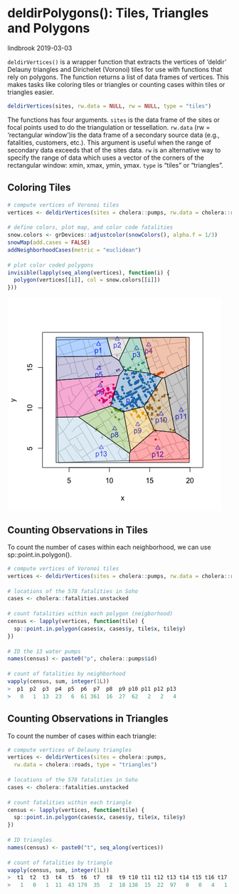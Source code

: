 deldirPolygons(): Tiles, Triangles and Polygons
================
lindbrook
2019-03-03

`deldirVertices()` is a wrapper function that extracts the vertices of
‘deldir’ Delauny triangles and Dirichelet (Voronoi) tiles for use with
functions that rely on polygons. The function returns a list of data
frames of vertices. This makes tasks like coloring tiles or triangles or
counting cases within tiles or triangles easier.

``` r
deldirVertices(sites, rw.data = NULL, rw = NULL, type = "tiles")
```

The functions has four arguments. `sites` is the data frame of the sites
or focal points used to do the triangulation or tessellation. `rw.data`
(rw = ‘rectangular window’)is the data frame of a secondary source data
(e.g., fatalities, customers, etc.). This argument is useful when the
range of secondary data exceeds that of the sites data. `rw` is an
alternative way to specify the range of data which uses a vector of the
corners of the rectangular window: xmin, xmax, ymin, ymax. `type` is
“tiles” or “triangles”.

## Coloring Tiles

``` r
# compute vertices of Voronoi tiles
vertices <- deldirVertices(sites = cholera::pumps, rw.data = cholera::roads)

# define colors, plot map, and color code fatalities
snow.colors <- grDevices::adjustcolor(snowColors(), alpha.f = 1/3)
snowMap(add.cases = FALSE)
addNeighborhoodCases(metric = "euclidean")

# plot color coded polygons
invisible(lapply(seq_along(vertices), function(i) {
  polygon(vertices[[i]], col = snow.colors[[i]])
}))
```

<img src="tiles.polygons_files/figure-gfm/coloring-1.png" style="display: block; margin: auto auto auto 0;" />

## Counting Observations in Tiles

To count the number of cases within each neighborhood, we can use
sp::point.in.polygon().

``` r
# compute vertices of Voronoi tiles
vertices <- deldirVertices(sites = cholera::pumps, rw.data = cholera::roads)

# locations of the 578 fatalities in Soho
cases <- cholera::fatalities.unstacked

# count fatalities within each polygon (neigborhood)
census <- lapply(vertices, function(tile) {
  sp::point.in.polygon(cases$x, cases$y, tile$x, tile$y)
})

# ID the 13 water pumps
names(census) <- paste0("p", cholera::pumps$id)

# count of fatalities by neighborhood
vapply(census, sum, integer(1L))
>  p1  p2  p3  p4  p5  p6  p7  p8  p9 p10 p11 p12 p13 
>   0   1  13  23   6  61 361  16  27  62   2   2   4
```

## Counting Observations in Triangles

To count the number of cases within each triangle:

``` r
# compute vertices of Delauny triangles
vertices <- deldirVertices(sites = cholera::pumps,
  rw.data = cholera::roads, type = "triangles")

# locations of the 578 fatalities in Soho
cases <- cholera::fatalities.unstacked

# count fatalities within each triangle
census <- lapply(vertices, function(tile) {
  sp::point.in.polygon(cases$x, cases$y, tile$x, tile$y)
})

# ID triangles
names(census) <- paste0("t", seq_along(vertices))

# count of fatalities by triangle
vapply(census, sum, integer(1L))
>  t1  t2  t3  t4  t5  t6  t7  t8  t9 t10 t11 t12 t13 t14 t15 t16 t17 
>   1   0   1  11  43 179  35   2  18 138  15  22  97   0   0   4   1
```
